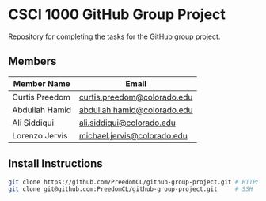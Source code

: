 # CSCI 1000 GitHub Group Project #

Repository for completing the tasks for the GitHub group project.

## Members ##

| Member Name       | Email                         |
| ----------------- | ----------------------------- |
| Curtis Preedom    | <curtis.preedom@colorado.edu> |
| Abdullah Hamid    | <abdullah.hamid@colorado.edu> |
| Ali Siddiqui      | <ali.siddiqui@colorado.edu>   |
| Lorenzo Jervis    | <michael.jervis@colorado.edu> |

## Install Instructions ##

``` bash
git clone https://github.com/PreedomCL/github-group-project.git # HTTPS
git clone git@github.com:PreedomCL/github-group-project.git     # SSH
```

